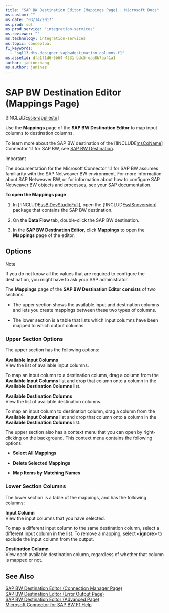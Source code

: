```yaml
---
title: "SAP BW Destination Editor (Mappings Page) | Microsoft Docs"
ms.custom: ""
ms.date: "03/14/2017"
ms.prod: sql
ms.prod_service: "integration-services"
ms.reviewer: ""
ms.technology: integration-services
ms.topic: conceptual
f1_keywords: 
  - "sql13.dts.designer.sapbwdestination.columns.f1"
ms.assetid: dfa1f1d6-6b64-4331-bdc5-eaa8b7aa41a1
author: janinezhang
ms.author: janinez
---
```

# SAP BW Destination Editor (Mappings Page)

[!INCLUDE[ssis-appliesto](../../includes/ssis-appliesto-ssvrpluslinux-asdb-asdw-xxx.md)]


  Use the **Mappings** page of the **SAP BW Destination Editor** to map input columns to destination columns.  
  
 To learn more about the SAP BW destination of the [!INCLUDE[msCoName](../../includes/msconame-md.md)] Connector 1.1 for SAP BW, see [SAP BW Destination](../../integration-services/data-flow/sap-bw-destination.md).  
  
> [!IMPORTANT]  
>  The documentation for the Microsoft Connector 1.1 for SAP BW assumes familiarity with the SAP Netweaver BW environment. For more information about SAP Netweaver BW, or for information about how to configure SAP Netweaver BW objects and processes, see your SAP documentation.  
  
 **To open the Mappings page**  
  
1.  In [!INCLUDE[ssBIDevStudioFull](../../includes/ssbidevstudiofull-md.md)], open the [!INCLUDE[ssISnoversion](../../includes/ssisnoversion-md.md)] package that contains the SAP BW destination.  
  
2.  On the **Data Flow** tab, double-click the SAP BW destination.  
  
3.  In the **SAP BW Destination Editor**, click **Mappings** to open the **Mappings** page of the editor.  
  
## Options  
  
> [!NOTE]  
>  If you do not know all the values that are required to configure the destination, you might have to ask your SAP administrator.  
  
 The **Mappings** page of the **SAP BW Destination Editor consists** of two sections:  
  
-   The upper section shows the available input and destination columns and lets you create mappings between these two types of columns.  
  
-   The lower section is a table that lists which input columns have been mapped to which output columns.  
  
### Upper Section Options  
 The upper section has the following options:  
  
 **Available Input Columns**  
 View the list of available input columns.  
  
 To map an input column to a destination column, drag a column from the **Available Input Columns** list and drop that column onto a column in the **Available Destination Columns** list.  
  
 **Available Destination Columns**  
 View the list of available destination columns.  
  
 To map an input column to destination column, drag a column from the **Available Input Columns** list and drop that column onto a column in the **Available Destination Columns** list.  
  
 The upper section also has a context menu that you can open by right-clicking on the background. This context menu contains the following options:  
  
-   **Select All Mappings**  
  
-   **Delete Selected Mappings**  
  
-   **Map Items by Matching Names**  
  
### Lower Section Columns  
 The lower section is a table of the mappings, and has the following columns:  
  
 **Input Column**  
 View the input columns that you have selected.  
  
 To map a different input column to the same destination column, select a different input column in the list. To remove a mapping, select **\<ignore>** to exclude the input column from the output.  
  
 **Destination Column**  
 View each available destination column, regardless of whether that column is mapped or not.  
  
## See Also  
 [SAP BW Destination Editor &#40;Connection Manager Page&#41;](../../integration-services/data-flow/sap-bw-destination-editor-connection-manager-page.md)   
 [SAP BW Destination Editor &#40;Error Output Page&#41;](../../integration-services/data-flow/sap-bw-destination-editor-error-output-page.md)   
 [SAP BW Destination Editor &#40;Advanced Page&#41;](../../integration-services/data-flow/sap-bw-destination-editor-advanced-page.md)   
 [Microsoft Connector for SAP BW F1 Help](../../integration-services/microsoft-connector-for-sap-bw-f1-help.md)  
  
  
